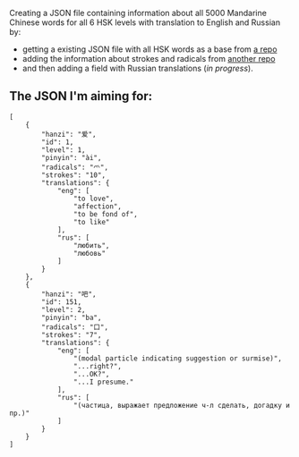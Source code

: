 Creating a JSON file containing information about all 5000 Mandarine Chinese words for all 6 HSK levels with translation to English and Russian
by:
- getting a existing JSON file with all HSK words as a base from [a repo](https://raw.githubusercontent.com/gigacool/hanyu-shuiping-kaoshi/)
- adding the information about strokes and radicals from [another repo](https://raw.githubusercontent.com/pwxcoo/chinese-xinhua/)
- and then adding a field with Russian translations (*in progress*).

## The JSON I'm aiming for:

```
[
    {
        "hanzi": "爱",
        "id": 1,
        "level": 1,
        "pinyin": "ài",
        "radicals": "爫",
        "strokes": "10",
        "translations": {
            "eng": [
                "to love",
                "affection",
                "to be fond of",
                "to like"
            ],
            "rus": [
                "любить",
                "любовь"
            ]
        }
    },
    {
        "hanzi": "吧",
        "id": 151,
        "level": 2,
        "pinyin": "ba",
        "radicals": "口",
        "strokes": "7",
        "translations": {
            "eng": [
                "(modal particle indicating suggestion or surmise)",
                "...right?",
                "...OK?",
                "...I presume."
            ],
            "rus": [
                "(частица, выражает предложение ч-л сделать, догадку и пр.)"
            ]
        }
    }
]
```